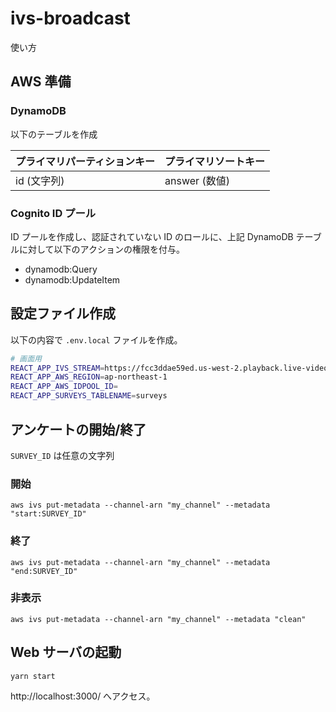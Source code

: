 # ivs-broadcast

使い方

## AWS 準備

### DynamoDB

以下のテーブルを作成

| プライマリパーティションキー | プライマリソートキー |
| ---------------------------- | -------------------- |
| id (文字列)                  | answer (数値)        |

### Cognito ID プール

ID プールを作成し、認証されていない ID のロールに、上記 DynamoDB テーブルに対して以下のアクションの権限を付与。

- dynamodb:Query
- dynamodb:UpdateItem

## 設定ファイル作成

以下の内容で `.env.local` ファイルを作成。

```bash
# 画面用
REACT_APP_IVS_STREAM=https://fcc3ddae59ed.us-west-2.playback.live-video.net/api/video/v1/us-west-2.893648527354.channel.xhP3ExfcX8ON.m3u8
REACT_APP_AWS_REGION=ap-northeast-1
REACT_APP_AWS_IDPOOL_ID=
REACT_APP_SURVEYS_TABLENAME=surveys
```

## アンケートの開始/終了

`SURVEY_ID` は任意の文字列

### 開始

```console
aws ivs put-metadata --channel-arn "my_channel" --metadata "start:SURVEY_ID"
```

### 終了

```console
aws ivs put-metadata --channel-arn "my_channel" --metadata "end:SURVEY_ID"
```

### 非表示

```console
aws ivs put-metadata --channel-arn "my_channel" --metadata "clean"
```

## Web サーバの起動

```console
yarn start
```

http://localhost:3000/ へアクセス。
